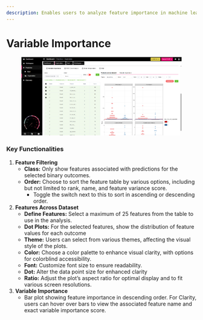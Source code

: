 ```yaml
---
description: Enables users to analyze feature importance in machine learning models.
---
```


# Variable Importance

<figure><img src="../../../.gitbook/assets/Variable Importance.png" alt=""><figcaption></figcaption></figure>

### Key Functionalities

1. **Feature Filtering**
   * **Class:** Only show features associated with predictions for the selected binary outcomes.
   * **Order:** Choose to sort the feature table by various options, including but not limited to rank, name, and feature variance score.
     * Toggle the switch next to this to sort in ascending or descending order.
2. **Features Across Dataset**
   * **Define Features:** Select a maximum of 25 features from the table to use in the analysis.
   * **Dot Plots:** For the selected features, show the distribution of feature values for each outcome
   * **Theme:** Users can select from various themes, affecting the visual style of the plots.
   * **Color:** Choose a color palette to enhance visual clarity, with options for colorblind accessibility.
   * **Font:** Customize font size to ensure readability.
   * **Dot:** Alter the data point size for enhanced clarity
   * **Ratio:** Adjust the plot’s aspect ratio for optimal display and to fit various screen resolutions.
3. &#x20;**Variable Importance**
   * Bar plot showing feature importance in descending order. For Clarity, users can hover over bars to view the associated feature name and exact variable importance score.















